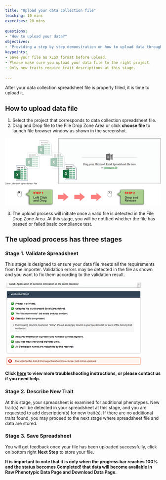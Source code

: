 ```yaml
---
title: "Upload your data collection file"
teaching: 10 mins
exercises: 20 mins
 
questions:
- "How to upload your data?"
objectives:
- "Providing a step by step demonstration on how to upload data through three-steps data uploading process."
keypoints:
- Save your file as XLSX format before upload.
- Please make sure you upload your data file to the right project.
- Only new traits require trait descriptions at this stage. 
 
---
```

After your data collection spreadsheet file is properly filled, it is time to upload it. 

## How to upload data file


1.	Select the project that corresponds to data collection spreadsheet file.
2.	Drag and Drop file to the File Drop Zone Area or click **choose file** to launch file browser window as shown in the screenshot. 

![Screenshot of main code listing](../fig/howto-upload-raw-phenotypic-data.12.png)

3.	The upload process will initiate once a valid file is detected in the File Drop Zone Area. At this stage, you will be notified whether the file has passed or failed basic compliance test.

## The upload process has three stages

### Stage 1. Validate Spreadsheet 
This stage is designed to ensure your data file meets all the requirements from the importer. Validation errors may be detected in the file as shown and you want to fix them according to the validation result.

![Screenshot of main code listing](../fig/howto-uplpad-raw-phenotypic-data.14.png)

**Click [here](https://knowpulse.usask.ca/portal/sites/default/files/tutorial_files/rawpheno_videos/rawpheno_upload_validation.mp4) to view more troubleshooting instructions, or please contact us if you need help.** 

### Stage 2. Describe New Trait
At this stage, your spreadsheet is examined for additional phenotypes. New trait(s) will be detected in your spreadsheet at this stage, and you are requested to add description(s) for new trait(s). If there are no additional traits found, you may proceed to the next stage where spreadsheet file and data are stored.


### Stage 3. Save Spreadsheet 
You will get feedback once your file has been uploaded successfully, click on bottom right **Next Step** to store your file. 

**It is important to note that it is only when the progress bar reaches 100% and the status becomes Completed! that data will become available in Raw Phenotypic Data Page and Download Data Page.**

